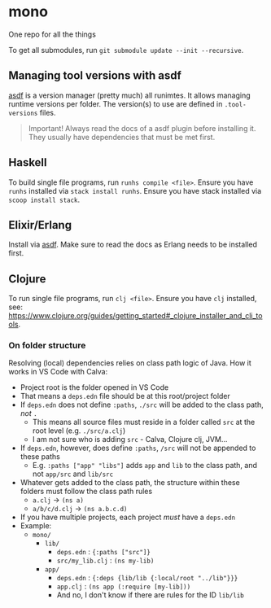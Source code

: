 # mono

One repo for all the things

To get all submodules, run `git submodule update --init --recursive`.


## Managing tool versions with asdf

[asdf](https://github.com/asdf-vm/asdf) is a version manager (pretty much) all runimtes. It allows managing runtime versions per folder. The version(s) to use are defined in `.tool-versions` files.

> Important! Always read the docs of a asdf plugin before installing it. They usually have dependencies that must be met first.


## Haskell

To build single file programs, run `runhs compile <file>`. Ensure you have `runhs` installed via `stack install runhs`. Ensure you have stack installed via `scoop install stack`.


## Elixir/Erlang

Install via [asdf](#managing-tool-versions-with-asdf). Make sure to read the docs as Erlang needs to be installed first.


## Clojure

To run single file programs, run `clj <file>`. Ensure you have `clj` installed, see: https://www.clojure.org/guides/getting_started#_clojure_installer_and_cli_tools.

### On folder structure

Resolving (local) dependencies relies on class path logic of Java. How it works in VS Code with Calva:

- Project root is the folder opened in VS Code
- That means a `deps.edn` file should be at this root/project folder
- If `deps.edn` does not define `:paths`, `./src` will be added to the class path, _not_ `.`
    - This means all source files must reside in a folder called `src` at the root level (e.g. `./src/a.clj`)
    - I am not sure who is adding `src` - Calva, Clojure clj, JVM...
- If `deps.edn`, however, does define `:paths`, `/src` will not be appended to these paths
    - E.g. `:paths ["app" "libs"]` adds `app` and `lib` to the class path, and not `app/src` and `lib/src`
- Whatever gets added to the class path, the structure within these folders must follow the class path rules
  - `a.clj` -> `(ns a)`
  - `a/b/c/d.clj` -> `(ns a.b.c.d)`
- If you have multiple projects, each project _must_ have a `deps.edn`
- Example:
  - `mono/`
    - `lib/`
        - `deps.edn` : `{:paths ["src"]}`
        - `src/my_lib.clj` : `(ns my-lib)`
    - `app/`
      - `deps.edn` : `{:deps {lib/lib {:local/root "../lib"}}}`
      - `app.clj` : `(ns app (:require [my-lib]))`
      - And no, I don't know if there are rules for the ID `lib/lib`
